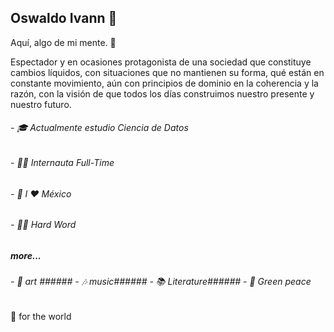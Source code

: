 ## Oswaldo Ivann 👋

Aquí, algo de mi mente. 🦧
      
Espectador y en ocasiones protagonista de una sociedad que constituye cambios líquidos, con situaciones que no mantienen su forma, qué están en constante movimiento, aún con principios de dominio en la coherencia y la razón, con la visión de que todos los días construimos nuestro presente y nuestro futuro. 


######   - 🎓  Actualmente estudio Ciencia de Datos
######   - 🐱‍💻  Internauta Full-Time
######   - 🌮  I ❤ México
######   - 🐱‍👤  Hard Word

##### more...

######   - 🎨 art  ######   - 🎶 music######   - 📚 Literature######    - 🌳 Green peace


🌻 for the world
